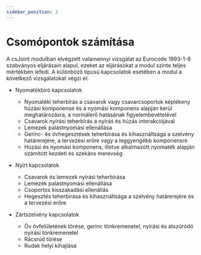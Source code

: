 ```yaml
---
sidebar_position: 3
---
```

# Csomópontok számítása
<!-- wp:paragraph -->

A csJoint modulban elvégzett valamennyi vizsgálat az Eurocode 1993-1-8 szabványos eljárásain alapul, ezeket az eljárásokat a modul szinte teljes mértékben lefedi. A különböző típusú kapcsolatok esetében a modul a következő vizsgálatokat végzi el:

<!-- /wp:paragraph -->

<!-- wp:list {"className":"is-style-default"} -->

- Nyomatékbíró kapcsolatok

  - Nyomatéki teherbírás a csavarok vagy csavarcsoportok képlékeny húzási komponense és a nyomási komponens alapján kerül meghatározásra, a normálerő hatásának figyelembevételével
  - Csavarok nyírási teherbírás a nyírás és húzás interakciójával
  - Lemezek palástnyomási ellenállása
  - Gerinc- és övhegesztések teherbírása és kihasználtsága a szelvény határerejére, a tervezési erőre vagy a leggyengébb komponensre
  - Húzási és nyomási komponens, illetve alkalmazott nyomaték alapján számított kezdeti és szekáns merevség

- Nyírt kapcsolatok

  - Csavarok és lemezek nyírási teherbírása
  - Lemezek palástnyomási ellenállása
  - Csoportos kisszakadási ellenállás
  - Hegesztés teherbírása és kihasználtsága a szelvény határerejére és a tervezési erőre

- Zártszelvény kapcsolatok

  - Öv övfelületének törése, gerinc tönkremenetel, nyírási és átszúródó nyírási tönkremenetel
  - Rácsrúd törése
  - Rudak helyi kihajlása

<!-- /wp:list -->
